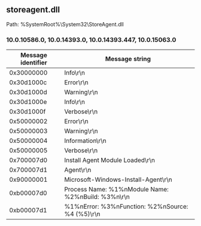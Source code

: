 ## storeagent.dll

Path: %SystemRoot%\System32\StoreAgent.dll

### 10.0.10586.0, 10.0.14393.0, 10.0.14393.447, 10.0.15063.0

Message identifier | Message string
--- | ---
0x30000000 | Info\r\n
0x30d1000c | Error\r\n
0x30d1000d | Warning\r\n
0x30d1000e | Info\r\n
0x30d1000f | Verbose\r\n
0x50000002 | Error\r\n
0x50000003 | Warning\r\n
0x50000004 | Information\r\n
0x50000005 | Verbose\r\n
0x700007d0 | Install Agent Module Loaded\r\n
0x700007d1 | Agent\r\n
0x90000001 | Microsoft-Windows-Install-Agent\r\n
0xb00007d0 | Process Name: %1%nModule Name: %2%nBuild: %3%n\r\n
0xb00007d1 | %1%nError: %3%nFunction: %2%nSource: %4 (%5)\r\n
